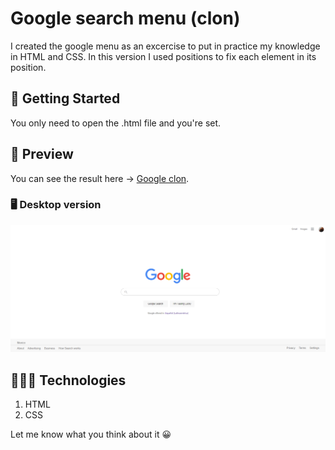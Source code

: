 <h1>Google search menu (clon)</h1>

I created the google menu as an excercise to put in practice my knowledge in HTML and CSS. In this version I used positions to fix each element in its position.

## 🚀 Getting Started

You only need to open the .html file and you're set.

## 🎨 Preview

You can see the result here → [Google clon](https://themattfire.github.io/google-clon-v1/).

### 🖥 Desktop version

<img  src="imgs/site-preview.png" />

## 👩🏻‍💻 Technologies

1. HTML
2. CSS

Let me know what you think about it 😀
